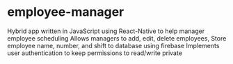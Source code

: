 # employee-manager
Hybrid app written in JavaScript using React-Native to help manager employee scheduling
Allows managers to add, edit, delete employees,
Store employee name, number, and shift to database using firebase
Implements user authentication to keep permissions to read/write private
